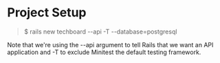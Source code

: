 # Project Setup

>$ rails new techboard --api -T --database=postgresql

Note that we're using the --api argument to tell Rails that we want an API application and -T to exclude Minitest 
the default testing framework. 

